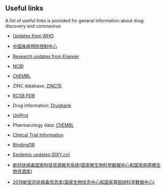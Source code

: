 ## Useful links

A list of useful links is provided for general information about drug discovery and coronavirus

 * [Updates from WHO](https://www.who.int/emergencies/diseases/novel-coronavirus-2019)
 
 * [中国疾病预防控制中心](http://www.chinacdc.cn/)
 
 * [Research updates from Elsevier](https://www.elsevier.com/connect/coronavirus-information-center)
 
 * [NCBI](https://ncbi.nlm.nih.gov/)
 
 * [ChEMBL](https://www.ebi.ac.uk/chembl/)
 
 * ZINC database: [ZINC15](http://zinc15.docking.org/) 
 
 * [RCSB PDB](https://www.rcsb.org)
 
 * Drug Information: [Drugbank](https://www.drugbank.ca/)
 
 * [UniProt](https://www.uniprot.org/)
 
 * Pharmacology data: [ChEMBL](https://www.ebi.ac.uk/chembl/)
 
 * [Clinical Trial Information](https://clinicaltrials.gov/)
 
 * [BindingDB](https://www.bindingdb.org/bind/index.jsp)
 
 * [Epidemic updates (DXY.cn)](https://ncov.dxy.cn/ncovh5/view/pneumonia?scene=2&clicktime=1579579384&enterid=1579579384&from=timeline&isappinstalled=0)
 
 * [新冠状病毒国家科技资源服务系统(国家微生物科学数据中心和国家病原微生物资源库)](http://nmdc.cn/#/nCoV)
 
 * [2019新型冠状病毒信息库(国家生物信息中心和国家基因组科学数据中心)](https://bigd.big.ac.cn/ncov)


